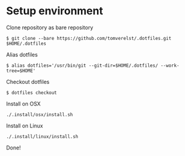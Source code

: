 # Setup environment

Clone repository as bare repository

```
$ git clone --bare https://github.com/tomverelst/.dotfiles.git $HOME/.dotfiles
```

Alias dotfiles

```
$ alias dotfiles='/usr/bin/git --git-dir=$HOME/.dotfiles/ --work-tree=$HOME'
```

Checkout dotfiles

```
$ dotfiles checkout
```

Install on OSX

```
./.install/osx/install.sh
```

Install on Linux

```
./.install/linux/install.sh
```

Done!

